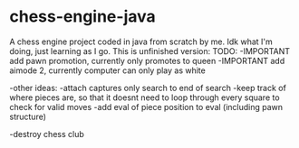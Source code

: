 # chess-engine-java
A chess engine project coded in java from scratch by me. Idk what I'm doing, just learning as I go. This is unfinished version:
TODO:
-IMPORTANT add pawn promotion, currently only promotes to queen
-IMPORTANT add aimode 2, currently computer can only play as white

-other ideas:
  -attach captures only search to end of search
  -keep track of where pieces are, so that it doesnt need to loop through every square to check for valid moves
  -add eval of piece position to eval (including pawn structure)

























 -destroy chess club
